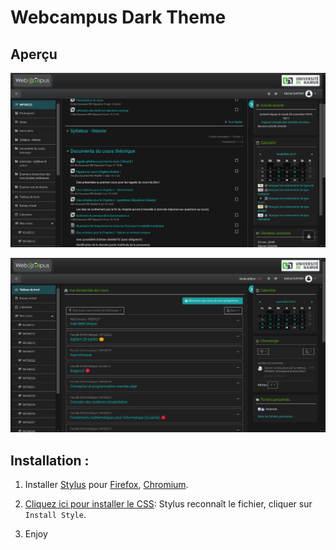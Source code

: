 # Webcampus Dark Theme

## Aperçu

![Vue d'un cours](assets/course1.png)

![Tableau de bord](assets/dashboard.png)

## Installation :

1. Installer [Stylus](https://add0n.com/stylus.html) pour [Firefox](https://addons.mozilla.org/en-US/firefox/addon/styl-us/), [Chromium](https://chrome.google.com/webstore/detail/stylus/clngdbkpkpeebahjckkjfobafhncgmne).

2. [Cliquez ici pour installer le CSS](https://raw.githubusercontent.com/martin-danhier/webcampus-dark-mode/master/dark_webcampus.user.css): Stylus reconnaît le fichier, cliquer sur `Install Style`.

3. Enjoy
